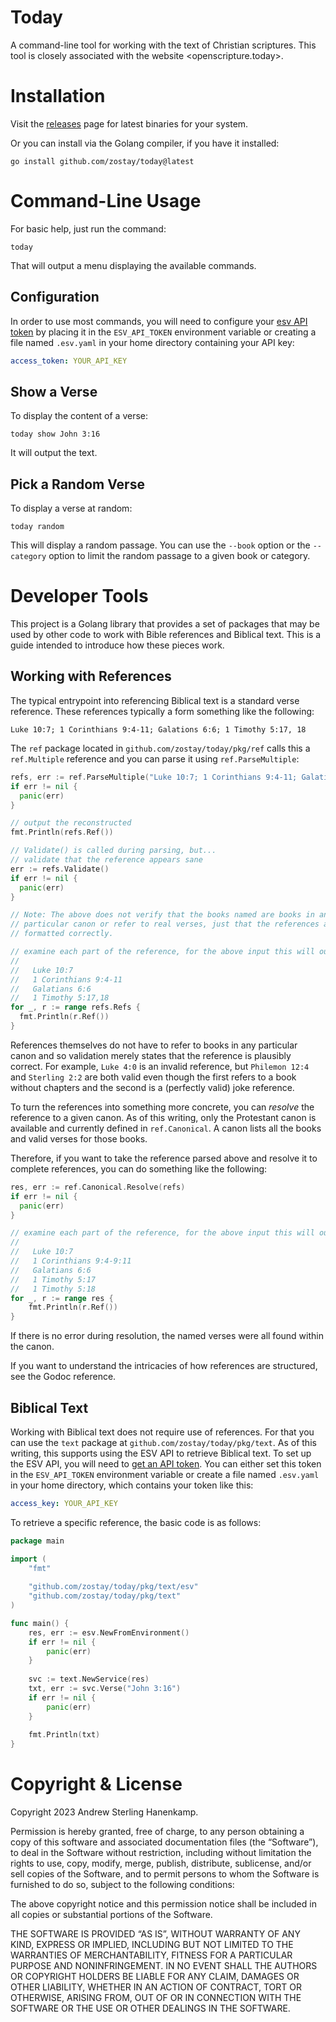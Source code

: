 # Today

A command-line tool for working with the text of Christian scriptures. This tool
is closely associated with the website <openscripture.today>.

# Installation

Visit the [releases](https://github.com/zostay/today/releases) page for latest
binaries for your system.

Or you can install via the Golang compiler, if you have it installed:

```shell
go install github.com/zostay/today@latest
```

# Command-Line Usage

For basic help, just run the command:

```shell
today
```

That will output a menu displaying the available commands.

## Configuration

In order to use most commands, you will need to configure your [esv API token](https://api.esv.org/docs/) by placing it in the `ESV_API_TOKEN` environment variable or creating a file named `.esv.yaml` in your home directory containing your API key:

```yaml
access_token: YOUR_API_KEY
```

## Show a Verse

To display the content of a verse:

```shell
today show John 3:16
```

It will output the text. 

## Pick a Random Verse

To display a verse at random:

```shell
today random
```

This will display a random passage. You can use the `--book` option or the `--category` option to limit the random passage to a given book or category.

# Developer Tools

This project is a Golang library that provides a set of packages that may be used by other code to work with Bible references and Biblical text. This is a guide intended to introduce how these pieces work.

## Working with References

The typical entrypoint into referencing Biblical text is a standard verse reference. These references typically a form something like the following:

```
Luke 10:7; 1 Corinthians 9:4-11; Galations 6:6; 1 Timothy 5:17, 18
```

The `ref` package located in `github.com/zostay/today/pkg/ref` calls this a `ref.Multiple` reference and you can parse it using `ref.ParseMultiple`:

```go
refs, err := ref.ParseMultiple("Luke 10:7; 1 Corinthians 9:4-11; Galations 6:6; 1 Timothy 5:17,18")
if err != nil {
  panic(err)
}

// output the reconstructed
fmt.Println(refs.Ref())

// Validate() is called during parsing, but...
// validate that the reference appears sane
err := refs.Validate()
if err != nil {
  panic(err)
}

// Note: The above does not verify that the books named are books in any
// particular canon or refer to real verses, just that the references are
// formatted correctly.

// examine each part of the reference, for the above input this will output:
//
//   Luke 10:7
//   1 Corinthians 9:4-11
//   Galatians 6:6
//   1 Timothy 5:17,18
for _, r := range refs.Refs {
  fmt.Println(r.Ref())
}
```

References themselves do not have to refer to books in any particular canon and so validation merely states that the reference is plausibly correct. For example, `Luke 4:0` is an invalid reference, but `Philemon 12:4` and `Sterling 2:2` are both valid even though the first refers to a book without chapters and the second is a (perfectly valid) joke reference.

To turn the references into something more concrete, you can *resolve* the reference to a given canon. As of this writing, only the Protestant canon is available and currently defined in `ref.Canonical`. A canon lists all the books and valid verses for those books.

Therefore, if you want to take the reference parsed above and resolve it to complete references, you can do something like the following:

```go
res, err := ref.Canonical.Resolve(refs)
if err != nil {
  panic(err)
}

// examine each part of the reference, for the above input this will output:
//
//   Luke 10:7
//   1 Corinthians 9:4-9:11
//   Galatians 6:6
//   1 Timothy 5:17
//   1 Timothy 5:18
for _, r := range res {
	fmt.Println(r.Ref())
}
```

If there is no error during resolution, the named verses were all found within the canon.

If you want to understand the intricacies of how references are structured, see the Godoc reference.

## Biblical Text

Working with Biblical text does not require use of references. For that you can use the `text` package at `github.com/zostay/today/pkg/text`. As of this writing, this supports using the ESV API to retrieve Biblical text. To set up the ESV API, you will need to [get an API token](https://api.esv.org/docs/). You can either set this token in the `ESV_API_TOKEN` environment variable or create a file named `.esv.yaml` in your home directory, which contains your token like this:

```yaml
access_key: YOUR_API_KEY
```

To retrieve a specific reference, the basic code is as follows:

```go
package main

import (
	"fmt"
    
    "github.com/zostay/today/pkg/text/esv"
    "github.com/zostay/today/pkg/text"
)

func main() {
    res, err := esv.NewFromEnvironment()
    if err != nil {
        panic(err)
	}
    
    svc := text.NewService(res)
    txt, err := svc.Verse("John 3:16")
    if err != nil {
        panic(err)
	}
    
    fmt.Println(txt)
}
```

# Copyright & License

Copyright 2023 Andrew Sterling Hanenkamp.

Permission is hereby granted, free of charge, to any person obtaining a copy of
this software and associated documentation files (the “Software”), to deal in
the Software without restriction, including without limitation the rights to
use, copy, modify, merge, publish, distribute, sublicense, and/or sell copies of
the Software, and to permit persons to whom the Software is furnished to do so,
subject to the following conditions:

The above copyright notice and this permission notice shall be included in all
copies or substantial portions of the Software.

THE SOFTWARE IS PROVIDED “AS IS”, WITHOUT WARRANTY OF ANY KIND, EXPRESS OR
IMPLIED, INCLUDING BUT NOT LIMITED TO THE WARRANTIES OF MERCHANTABILITY, FITNESS
FOR A PARTICULAR PURPOSE AND NONINFRINGEMENT. IN NO EVENT SHALL THE AUTHORS OR
COPYRIGHT HOLDERS BE LIABLE FOR ANY CLAIM, DAMAGES OR OTHER LIABILITY, WHETHER
IN AN ACTION OF CONTRACT, TORT OR OTHERWISE, ARISING FROM, OUT OF OR IN
CONNECTION WITH THE SOFTWARE OR THE USE OR OTHER DEALINGS IN THE SOFTWARE.
